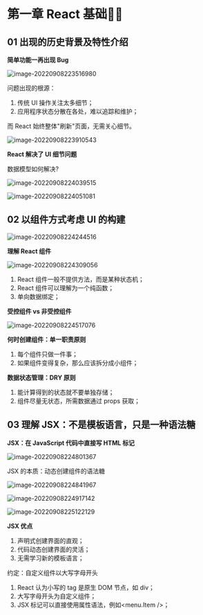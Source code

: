 # 第一章 React 基础

## 01 出现的历史背景及特性介绍

**简单功能一再出现 Bug**

![image-20220908223516980](https://technotes.oss-cn-shenzhen.aliyuncs.com/2022/202209082235680.png)

问题出现的根源：

1. 传统 UI 操作关注太多细节；
2. 应用程序状态分散在各处，难以追踪和维护；

而 React 始终整体"刷新"页面，无需关心细节。

![image-20220908223910543](https://technotes.oss-cn-shenzhen.aliyuncs.com/2022/202209082239581.png)

**React 解决了 UI 细节问题**

数据模型如何解决?

![image-20220908224039515](https://technotes.oss-cn-shenzhen.aliyuncs.com/2022/202209082240552.png)

![image-20220908224051081](https://technotes.oss-cn-shenzhen.aliyuncs.com/2022/202209082240114.png)

## 02 以组件方式考虑 UI 的构建

![image-20220908224244516](https://technotes.oss-cn-shenzhen.aliyuncs.com/2022/202209082242549.png)

**理解 React 组件**

![image-20220908224309056](https://technotes.oss-cn-shenzhen.aliyuncs.com/2022/202209082243090.png)

1. React 组件一般不提供方法，而是某种状态机；
2. React 组件可以理解为一个纯函数；
3. 单向数据绑定；

**受控组件 vs 非受控组件**

![image-20220908224517076](https://technotes.oss-cn-shenzhen.aliyuncs.com/2022/202209082245112.png)

**何时创建组件：单一职责原则**

1. 每个组件只做一件事；
2. 如果组件变得复杂，那么应该拆分成小组件；

**数据状态管理：DRY 原则**

1. 能计算得到的状态就不要单独存储；
2. 组件尽量无状态，所需数据通过 props 获取；

## 03 理解 JSX：不是模板语言，只是一种语法糖

**JSX：在 JavaScript 代码中直接写 HTML 标记**

![image-20220908224801367](https://technotes.oss-cn-shenzhen.aliyuncs.com/2022/202209082248405.png)

JSX 的本质：动态创建组件的语法糖

![image-20220908224841967](https://technotes.oss-cn-shenzhen.aliyuncs.com/2022/202209082248006.png)

![image-20220908224917142](https://technotes.oss-cn-shenzhen.aliyuncs.com/2022/202209082249187.png)

![image-20220908225122129](https://technotes.oss-cn-shenzhen.aliyuncs.com/2022/202209082251172.png)

**JSX 优点**

1. 声明式创建界面的直观；
2. 代码动态创建界面的灵活；
3. 无需学习新的模板语言；

约定：自定义组件以大写字母开头

1. React 认为小写的 tag 是原生 DOM 节点，如 div；
2. 大写字母开头为自定义组件；
3. JSX 标记可以直接使用属性语法，例如<menu.Item />；






